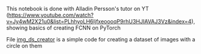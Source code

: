This notebook is done with Alladin Persson's tutor on YT (https://www.youtube.com/watch?v=Jy4wM2X21u0&list=PLhhyoLH6IjfxeoooqP9rhU3HJIAVAJ3Vz&index=4), showing basics of creating FCNN on PyTorch

File [img_ds_creator](https://github.com/Nedcel/PyTorch-NN/blob/main/img_ds_creator.ipynb) is a simple code for creating a dataset of images with a circle on them 
